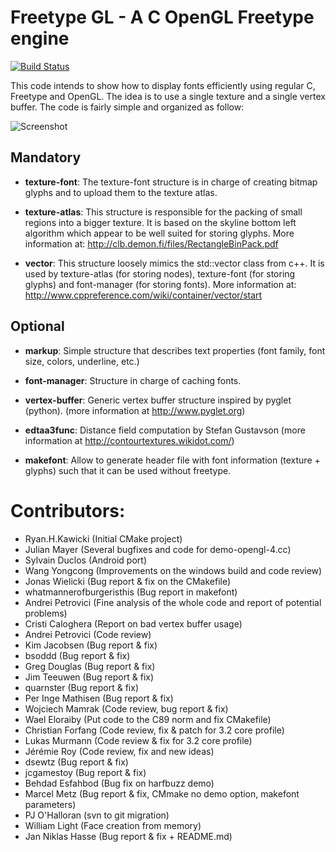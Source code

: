 Freetype GL - A C OpenGL Freetype engine
========================================

[![Build Status](https://travis-ci.org/crakouille/freetype-gl.png?branch=master)](https://travis-ci.org/crakouille/freetype-gl)

This code intends to show how to display fonts efficiently using regular C,
Freetype and OpenGL. The idea is to use a single texture and a single vertex
buffer. The code is fairly simple and organized as follow:

![Screenshot](http://raw.github.com/rougier/freetype-gl/master/doc/images/markup.png)


Mandatory
---------

* **texture-font**:  The texture-font structure is in charge of creating bitmap
                     glyphs and to upload them to the texture atlas.

* **texture-atlas**: This structure is responsible for the packing of small
                     regions into a bigger texture. It is based on the skyline
                     bottom left algorithm which appear to be well suited for
                     storing glyphs. More information at:
                     http://clb.demon.fi/files/RectangleBinPack.pdf

* **vector**:        This structure loosely mimics the std::vector class from
                     c++. It is used by texture-atlas (for storing nodes),
                     texture-font (for storing glyphs) and font-manager (for
                     storing fonts). More information at:
                     http://www.cppreference.com/wiki/container/vector/start


Optional
--------

* **markup**:        Simple structure that describes text properties (font
                     family, font size, colors, underline, etc.)

* **font-manager**:  Structure in charge of caching fonts.

* **vertex-buffer**: Generic vertex buffer structure inspired by pyglet
                     (python). (more information at http://www.pyglet.org)

* **edtaa3func**:    Distance field computation by Stefan Gustavson
                     (more information at http://contourtextures.wikidot.com/)

* **makefont**:      Allow to generate header file with font information
                     (texture + glyphs) such that it can be used without
                     freetype.


Contributors:
=============

* Ryan.H.Kawicki (Initial CMake project)
* Julian Mayer (Several bugfixes and code for demo-opengl-4.cc)
* Sylvain Duclos (Android port)
* Wang Yongcong (Improvements on the windows build and code review)
* Jonas Wielicki (Bug report & fix on the CMakefile)
* whatmannerofburgeristhis (Bug report in makefont)
* Andrei Petrovici (Fine analysis of the whole code and report of potential problems)
* Cristi Caloghera (Report on bad vertex buffer usage)
* Andrei Petrovici (Code review)
* Kim Jacobsen (Bug report & fix)
* bsoddd (Bug report & fix)
* Greg Douglas (Bug report & fix)
* Jim Teeuwen (Bug report & fix)
* quarnster (Bug report & fix)
* Per Inge Mathisen (Bug report & fix)
* Wojciech Mamrak (Code review, bug report & fix)
* Wael Eloraiby (Put code to the C89 norm and fix CMakefile)
* Christian Forfang (Code review, fix & patch for 3.2 core profile)
* Lukas Murmann (Code review & fix for 3.2 core profile)
* Jérémie Roy (Code review, fix and new ideas)
* dsewtz (Bug report & fix)
* jcgamestoy (Bug report & fix)
* Behdad Esfahbod (Bug fix on harfbuzz demo)
* Marcel Metz (Bug report & fix, CMmake no demo option, makefont parameters)
* PJ O'Halloran (svn to git migration)
* William Light (Face creation from memory)
* Jan Niklas Hasse (Bug report & fix + README.md)
